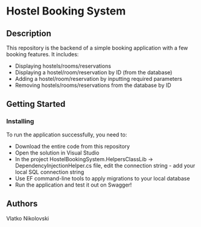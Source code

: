 # Hostel Booking System

## Description

This repository is the backend of a simple booking application with a few booking features.
It includes:
* Displaying hostels/rooms/reservations
* Displaying a hostel/room/reservation by ID (from the database)
* Adding a hostel/room/reservation by inputting required parameters
* Removing hostels/rooms/reservations from the database by ID

## Getting Started
### Installing

To run the application successfully, you need to:
* Download the entire code from this repository
* Open the solution in Visual Studio
* In the project HostelBookingSystem.HelpersClassLib -> DependencyInjectionHelper.cs file, edit the connection string - add your local SQL connection string
* Use EF command-line tools to apply migrations to your local database
* Run the application and test it out on Swagger!

## Authors

Vlatko Nikolovski

